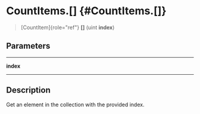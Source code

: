 CountItems.\[\] {#CountItems.[]}
===============

> [CountItem]{role="ref"} **\[\]** (uint **index**)

Parameters
----------

  ----------- --
  **index**   
  ----------- --

Description
-----------

Get an element in the collection with the provided index.

